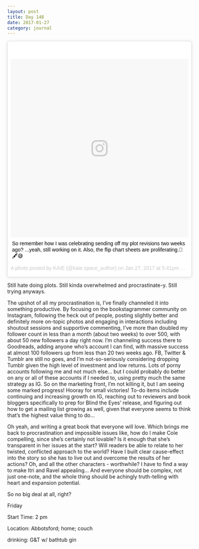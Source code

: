 ```yaml
---
layout: post
title: Day 148
date: 2017-01-27
category: journal
---
```


<blockquote class="instagram-media" data-instgrm-captioned data-instgrm-version="7" style=" background:#FFF; border:0; border-radius:3px; box-shadow:0 0 1px 0 rgba(0,0,0,0.5),0 1px 10px 0 rgba(0,0,0,0.15); margin: 1px; max-width:658px; padding:0; width:99.375%; width:-webkit-calc(100% - 2px); width:calc(100% - 2px);"><div style="padding:8px;"> <div style=" background:#F8F8F8; line-height:0; margin-top:40px; padding:50.0% 0; text-align:center; width:100%;"> <div style=" background:url(data:image/png;base64,iVBORw0KGgoAAAANSUhEUgAAACwAAAAsCAMAAAApWqozAAAABGdBTUEAALGPC/xhBQAAAAFzUkdCAK7OHOkAAAAMUExURczMzPf399fX1+bm5mzY9AMAAADiSURBVDjLvZXbEsMgCES5/P8/t9FuRVCRmU73JWlzosgSIIZURCjo/ad+EQJJB4Hv8BFt+IDpQoCx1wjOSBFhh2XssxEIYn3ulI/6MNReE07UIWJEv8UEOWDS88LY97kqyTliJKKtuYBbruAyVh5wOHiXmpi5we58Ek028czwyuQdLKPG1Bkb4NnM+VeAnfHqn1k4+GPT6uGQcvu2h2OVuIf/gWUFyy8OWEpdyZSa3aVCqpVoVvzZZ2VTnn2wU8qzVjDDetO90GSy9mVLqtgYSy231MxrY6I2gGqjrTY0L8fxCxfCBbhWrsYYAAAAAElFTkSuQmCC); display:block; height:44px; margin:0 auto -44px; position:relative; top:-22px; width:44px;"></div></div> <p style=" margin:8px 0 0 0; padding:0 4px;"> <a href="https://www.instagram.com/p/BPyjvOmAFAR/" style=" color:#000; font-family:Arial,sans-serif; font-size:14px; font-style:normal; font-weight:normal; line-height:17px; text-decoration:none; word-wrap:break-word;" target="_blank">So remember how I was celebrating sending off my plot revisions two weeks ago? ...yeah, still working on it. Also, the flip chart sheets are proliferating.📖🖋😅 </a></p> <p style=" color:#c9c8cd; font-family:Arial,sans-serif; font-size:14px; line-height:17px; margin-bottom:0; margin-top:8px; overflow:hidden; padding:8px 0 7px; text-align:center; text-overflow:ellipsis; white-space:nowrap;">A photo posted by KAIE (@kaie.space_author) on <time style=" font-family:Arial,sans-serif; font-size:14px; line-height:17px;" datetime="2017-01-28T01:41:28+00:00">Jan 27, 2017 at 5:41pm PST</time></p></div></blockquote>
<script async defer src="//platform.instagram.com/en_US/embeds.js"></script>

Still hate doing plots. Still kinda overwhelmed and procrastinate-y. Still trying anyways. 

The upshot of all my procrastination is, I’ve finally channeled it into something productive. By focusing on the bookstagrammer community on Instagram, following the heck out of people, posting slightly better and definitely more on-topic photos and engaging in interactions including shoutout sessions and supportive commenting, I’ve more than doubled my follower count in less than a month (about two weeks) to over 500, with about 50 new followers a day right now. I’m channeling success there to Goodreads, adding anyone who’s account I can find, with massive success at almost 100 followers up from less than 20 two weeks ago. FB, Twitter & Tumblr are still no goes, and I’m not-so-seriously considering dropping Tumblr given the high level of investment and low returns. Lots of porny accounts following me and not much else… but I could probably do better on any or all of these accounts if I needed to, using pretty much the same strategy as IG. So on the marketing front, I’m not killing it, but I am seeing some marked progress! Hooray for small victories! To-do items include continuing and increasing growth on IG, reaching out to reviewers and book bloggers specifically to prep for Blind the Eyes’ release, and figuring out how to get a mailing list growing as well, given that everyone seems to think that’s the highest value thing to do…

Oh yeah, and writing a great book that everyone will love. Which brings me back to procrastination and impossible issues like, how do I make Cole compelling, since she’s certainly not lovable? Is it enough that she’s transparent in her issues at the start? Will readers be able to relate to her twisted, conflicted approach to the world? Have I built clear cause-effect into the story so she has to live out and overcome the results of her actions? Oh, and all the other characters - worthwhile? I have to find a way to make Itri and Ravel appealing… And everyone should be complex, not just one-note, and the whole thing should be achingly truth-telling with heart and expansion potential.

So no big deal at all, right?

Friday

Start Time: 2 pm

Location: Abbotsford; home; couch

drinking: G&T w/ bathtub gin
